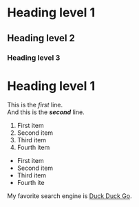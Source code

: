 # Heading level 1

## Heading level 2

### Heading level 3

# Heading level 1

This is the _first_ line.  
And this is the **_second_** line.

1. First item
2. Second item
3. Third item
4. Fourth item

- First item
- Second item
- Third item
- Fourth ite


My favorite search engine is [Duck Duck Go](https://duckduckgo.com "The best search engine for privacy").